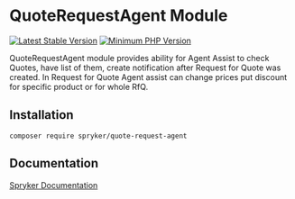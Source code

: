 # QuoteRequestAgent Module
[![Latest Stable Version](https://poser.pugx.org/spryker/quote-request-agent/v/stable.svg)](https://packagist.org/packages/spryker/quote-request-agent)
[![Minimum PHP Version](https://img.shields.io/badge/php-%3E%3D%208.2-8892BF.svg)](https://php.net/)

QuoteRequestAgent module provides ability for Agent Assist to check Quotes,
have list of them, create notification after Request for Quote was created.
In Request for Quote Agent assist can change prices put discount for
specific product or for whole RfQ.

## Installation

```
composer require spryker/quote-request-agent
```

## Documentation

[Spryker Documentation](https://docs.spryker.com)
